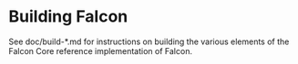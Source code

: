 Building Falcon
================

See doc/build-*.md for instructions on building the various
elements of the Falcon Core reference implementation of Falcon.
